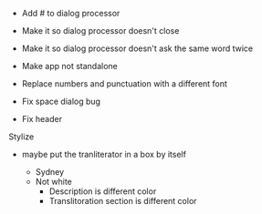- Add # to dialog processor

- Make it so dialog processor doesn't close

- Make it so dialog processor doesn't ask the same word twice

- Make app not standalone

- Replace numbers and punctuation with a different font

- Fix space dialog bug

- Fix header

Stylize
- maybe put the tranliterator in a box by itself

    - Sydney
    - Not white
        - Description is different color
        - Translitoration section is different color